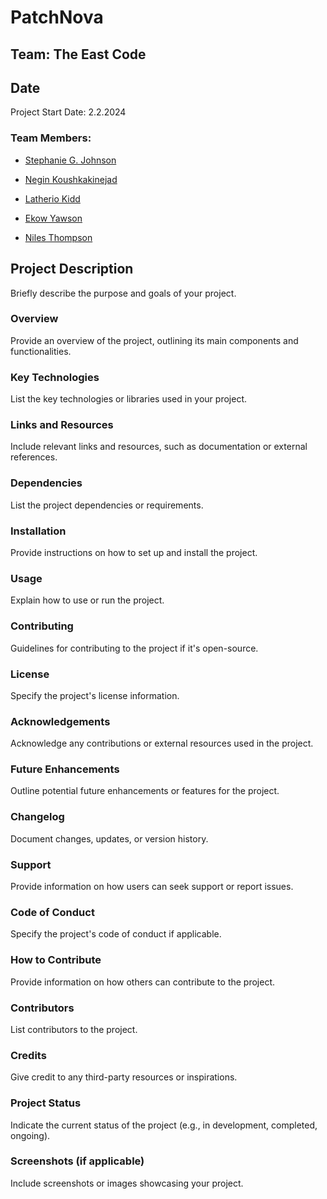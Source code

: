 # PatchNova

## Team: The East Code

## Date

Project Start Date: 2.2.2024

### Team Members:

- [Stephanie G. Johnson]()

- [Negin Koushkakinejad](https://github.com/neginkou)

- [Latherio Kidd](https://github.com/LatherioK0818)

- [Ekow Yawson](https://github.com/ekowyawson)

- [Niles Thompson](https://github.com/Niles086)

## Project Description

Briefly describe the purpose and goals of your project.


### Overview

Provide an overview of the project, outlining its main components and functionalities.

### Key Technologies

List the key technologies or libraries used in your project.

### Links and Resources

Include relevant links and resources, such as documentation or external references.

### Dependencies

List the project dependencies or requirements.

### Installation

Provide instructions on how to set up and install the project.

### Usage

Explain how to use or run the project.

### Contributing

Guidelines for contributing to the project if it's open-source.

### License

Specify the project's license information.

### Acknowledgements

Acknowledge any contributions or external resources used in the project.

### Future Enhancements

Outline potential future enhancements or features for the project.

### Changelog

Document changes, updates, or version history.

### Support

Provide information on how users can seek support or report issues.

### Code of Conduct

Specify the project's code of conduct if applicable.

### How to Contribute

Provide information on how others can contribute to the project.

### Contributors

List contributors to the project.

### Credits

Give credit to any third-party resources or inspirations.

### Project Status

Indicate the current status of the project (e.g., in development, completed, ongoing).

### Screenshots (if applicable)

Include screenshots or images showcasing your project.

